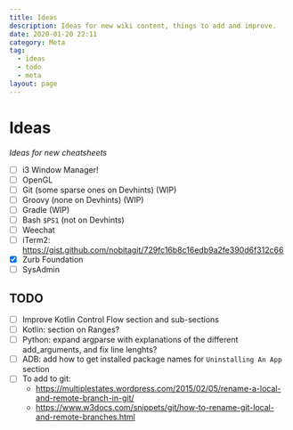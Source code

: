 ```yaml
---
title: Ideas
description: Ideas for new wiki content, things to add and improve.
date: 2020-01-20 22:11
category: Meta
tag:
  - ideas
  - todo
  - meta
layout: page
---
```


# Ideas

_Ideas for new cheatsheets_

* [ ] i3 Window Manager!
* [ ] OpenGL
* [ ] Git (some sparse ones on Devhints) (WIP)
* [ ] Groovy (none on Devhints) (WIP)
* [ ] Gradle (WIP)
* [ ] Bash `$PS1` (not on Devhints)
* [ ] Weechat
* [ ] iTerm2: https://gist.github.com/nobitagit/729fc16b8c16edb9a2fe390d6f312c66
* [x] Zurb Foundation
* [ ] SysAdmin

## TODO

* [ ] Improve Kotlin Control Flow section and sub-sections
* [ ] Kotlin: section on Ranges?
* [ ] Python: expand argparse with explanations of the different add_arguments, and fix line lenghts?
* [ ] ADB: add how to get installed package names for `Uninstalling An App` section
* [ ] To add to git:
    * https://multiplestates.wordpress.com/2015/02/05/rename-a-local-and-remote-branch-in-git/
    * https://www.w3docs.com/snippets/git/how-to-rename-git-local-and-remote-branches.html

